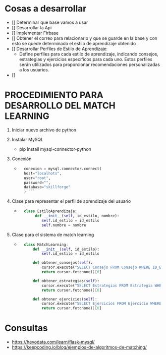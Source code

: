 # **Cosas a desarrollar**

- [] Determinar que base vamos a usar
- [] Desarrollar la Api
- [] Implementar Firbase
- [] Obtener el correo para relacionarlo y que se guarde en la base y con esto se quede determinado el estilo de aprendizaje obtenido
- [] Desarrollar Perfiles de Estilo de Aprendizaje:
    - Define perfiles para cada estilo de aprendizaje, indicando consejos, estrategias y ejercicios específicos para cada uno. Estos perfiles serán utilizados para proporcionar recomendaciones personalizadas a los usuarios.
- [] 

# **PROCEDIMIENTO PARA DESARROLLO DEL MATCH LEARNING**

1. Iniciar nuevo archivo de python
2. Instalar MySQL 
    - pip install mysql-connector-python

3. Conexiòn
    - ``` Python
        conexion = mysql.connector.connect(
        host="localhots",
        user="root",
        password="",
        database="skillforge"
        ) ```

4. Clase para representar el perfil de aprendizaje del usuario
    - ``` Python
        class EstiloAprendizaje:
             def __init__(self, id_estilo, nombre):
                self.id_estilo = id_estilo
                self.nombre = nombre

5. Clase para el sistema de match learning
    - ``` Python
        class MatchLearning:
            def __init__(self, id_estilo):
                self.id_estilo = id_estilo

            def obtener_consejos(self):
                cursor.execute("SELECT Consejo FROM Consejo WHERE ID_Estilo = %s", (self.id_estilo,))
                return cursor.fetchone()[0]

            def obtener_estrategias(self):
                cursor.execute("SELECT Estrategias FROM Estrategia WHERE ID_Estilo = %s", (self.id_estilo,))
                return cursor.fetchone()[0]

            def obtener_ejercicios(self):
                cursor.execute("SELECT Ejercicios FROM Ejercicio WHERE ID_Estilo = %s", (self.id_estilo,))
                return cursor.fetchone()[0]


# Consultas
- https://hevodata.com/learn/flask-mysql/
- https://keepcoding.io/blog/ejemplos-de-algoritmos-de-matching/